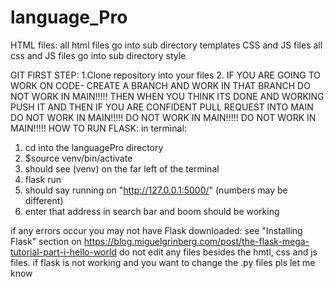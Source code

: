 # language_Pro
HTML files:
 all html files go into sub directory templates
CSS and JS files
  all css and JS files go into sub directory style
 
GIT FIRST STEP:
 1.Clone repository into your files
 2. IF YOU ARE GOING TO WORK ON CODE- CREATE A BRANCH AND WORK IN THAT BRANCH DO NOT WORK IN MAIN!!!!! THEN WHEN YOU
 THINK ITS DONE AND WORKING PUSH IT AND THEN IF YOU ARE CONFIDENT PULL REQUEST INTO MAIN
DO NOT WORK IN MAIN!!!!!
DO NOT WORK IN MAIN!!!!!
DO NOT WORK IN MAIN!!!!!
HOW TO RUN FLASK:
in terminal:
  1. cd into the languagePro directory
  2. $source venv/bin/activate
  3. should see (venv) on the far left of the terminal
  4. flask run
  5. should say running on "http://127.0.0.1:5000/" (numbers may be different)
  6. enter that address in search bar and boom should be working
  
  if any errors occur you may not have Flask downloaded:
  see "Installing Flask" section on https://blog.miguelgrinberg.com/post/the-flask-mega-tutorial-part-i-hello-world
  do not edit any files besides the hmtl, css and js files. if flask is not working and you want to change the .py files pls let me know
